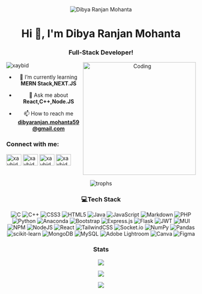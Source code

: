 <div align="center">
    <img src="https://github.com/xaybid/xaybid/assets/94035811/7e492745-e96d-4467-a98d-f74b6bc8d288" alt="Dibya Ranjan Mohanta" />


<h1 align="center">Hi 👋, I'm Dibya Ranjan Mohanta</h1>
<h3 align="center">Full-Stack Developer!</h3>
<img align="right" alt="Coding" width="300" src="https://github.com/xaybid/xaybid/assets/94035811/4f91b698-3715-46a8-9bfc-ac6f51af6507">



<p align="left"> <img src="https://komarev.com/ghpvc/?username=xaybid&label=Profile%20views&color=0e75b6&style=flat" alt="xaybid" /> </p>

- 🌱 I’m currently learning **MERN Stack,NEXT.JS**

- 💬 Ask me about **React,C++,Node.JS**

- 📫 How to reach me **dibyaranjan.mohanta59@gmail.com**

<h3 align="left">Connect with me:</h3>
<p align="left">
<a href="https://instagram.com/xaybid" target="blank"><img align="center" src="https://raw.githubusercontent.com/rahuldkjain/github-profile-readme-generator/master/src/images/icons/Social/instagram.svg" alt="xaybid" height="30" width="40" /></a>
<a href="https://www.linkedin.com/in/dibya-ranjan-mohanta/" target="blank"><img align="center" src="https://raw.githubusercontent.com/maurodesouza/profile-readme-generator/master/src/assets/icons/social/linkedin/default.svg" alt="xaybid" height="30" width="40" /></a>
<a href="https://dev.to/xaybid" target="blank"><img align="center" src="https://raw.githubusercontent.com/maurodesouza/profile-readme-generator/master/src/assets/icons/social/devto/default.svg" alt="xaybid" height="30" width="40" /></a>
<a href="https://twitter.com/xaybid" target="blank"><img align="center" src="https://raw.githubusercontent.com/maurodesouza/profile-readme-generator/master/src/assets/icons/social/twitter/default.svg" alt="xaybid" height="30" width="40" /></a>
</p>


<h1 align="center">  </h1>
<h3 align="center"></h3>
<p align="center"> <img src="https://github-profile-trophy.vercel.app/?username=xaybid&theme=tokyonight" alt="trophs"/> </p> 





### 💻Tech Stack
![C](https://img.shields.io/badge/c-%2300599C.svg?style=for-the-badge&logo=c&logoColor=white) 
![C++](https://img.shields.io/badge/c++-%2300599C.svg?style=for-the-badge&logo=c%2B%2B&logoColor=white) 
![CSS3](https://img.shields.io/badge/css3-%231572B6.svg?style=for-the-badge&logo=css3&logoColor=white) 
![HTML5](https://img.shields.io/badge/html5-%23E34F26.svg?style=for-the-badge&logo=html5&logoColor=white) 
![Java](https://img.shields.io/badge/java-%23ED8B00.svg?style=for-the-badge&logo=java&logoColor=white) 
![JavaScript](https://img.shields.io/badge/javascript-%23323330.svg?style=for-the-badge&logo=javascript&logoColor=%23F7DF1E) 
![Markdown](https://img.shields.io/badge/markdown-%23000000.svg?style=for-the-badge&logo=markdown&logoColor=white) 
![PHP](https://img.shields.io/badge/php-%23777BB4.svg?style=for-the-badge&logo=php&logoColor=white) 
![Python](https://img.shields.io/badge/python-3670A0?style=for-the-badge&logo=python&logoColor=ffdd54) 
![Anaconda](https://img.shields.io/badge/Anaconda-%2344A833.svg?style=for-the-badge&logo=anaconda&logoColor=white) 
![Bootstrap](https://img.shields.io/badge/bootstrap-%23563D7C.svg?style=for-the-badge&logo=bootstrap&logoColor=white) 
![Express.js](https://img.shields.io/badge/express.js-%23404d59.svg?style=for-the-badge&logo=express&logoColor=%2361DAFB) 
![Flask](https://img.shields.io/badge/flask-%23000.svg?style=for-the-badge&logo=flask&logoColor=white) 
![JWT](https://img.shields.io/badge/JWT-black?style=for-the-badge&logo=JSON%20web%20tokens) 
![MUI](https://img.shields.io/badge/MUI-%230081CB.svg?style=for-the-badge&logo=mui&logoColor=white) 
![NPM](https://img.shields.io/badge/NPM-%23000000.svg?style=for-the-badge&logo=npm&logoColor=white) 
![NodeJS](https://img.shields.io/badge/node.js-6DA55F?style=for-the-badge&logo=node.js&logoColor=white) 
![React](https://img.shields.io/badge/react-%2320232a.svg?style=for-the-badge&logo=react&logoColor=%2361DAFB) 
![TailwindCSS](https://img.shields.io/badge/tailwindcss-%2338B2AC.svg?style=for-the-badge&logo=tailwind-css&logoColor=white) 
![Socket.io](https://img.shields.io/badge/Socket.io-black?style=for-the-badge&logo=socket.io&badgeColor=010101) 
![NumPy](https://img.shields.io/badge/numpy-%23013243.svg?style=for-the-badge&logo=numpy&logoColor=white) 
![Pandas](https://img.shields.io/badge/pandas-%23150458.svg?style=for-the-badge&logo=pandas&logoColor=white) 
![scikit-learn](https://img.shields.io/badge/scikit--learn-%23F7931E.svg?style=for-the-badge&logo=scikit-learn&logoColor=white) 
![MongoDB](https://img.shields.io/badge/MongoDB-%234ea94b.svg?style=for-the-badge&logo=mongodb&logoColor=white) 
![MySQL](https://img.shields.io/badge/mysql-%2300f.svg?style=for-the-badge&logo=mysql&logoColor=white) 
![Adobe Lightroom](https://img.shields.io/badge/Adobe%20Lightroom-31A8FF.svg?style=for-the-badge&logo=Adobe%20Lightroom&logoColor=white) 
![Canva](https://img.shields.io/badge/Canva-%2300C4CC.svg?style=for-the-badge&logo=Canva&logoColor=white) 
![Figma](https://img.shields.io/badge/figma-%23F24E1E.svg?style=for-the-badge&logo=figma&logoColor=white) 

### Stats 
<p align="center">
 <img src="https://github-readme-stats.vercel.app/api?username=xaybid&theme=tokyonight&show_icons=true&locale=en" />
</p>
<p align="center">
  <img src="https://github-readme-streak-stats.herokuapp.com/?user=xaybid&theme=tokyonight" />
</p>
<p align="center">
<img src="https://github-readme-stats.vercel.app/api/top-langs?username=xaybid&theme=tokyonight&show_icons=true&locale=en&layout=compact"/> 
</p>


